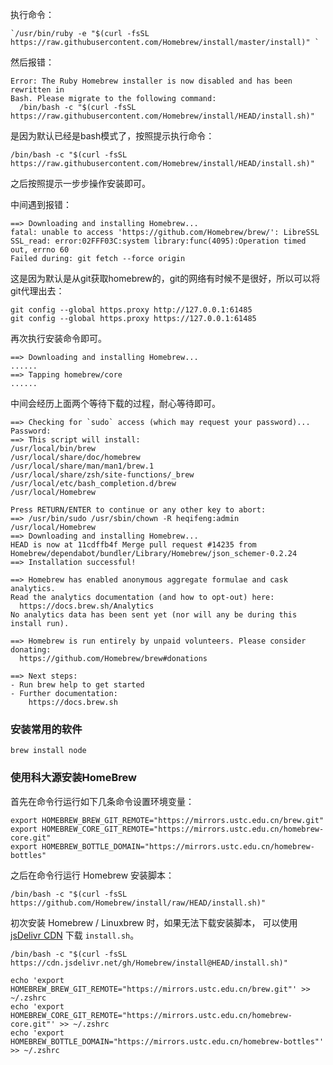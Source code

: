 

执行命令：

```
`/usr/bin/ruby -e "$(curl -fsSL https://raw.githubusercontent.com/Homebrew/install/master/install)" `
```

然后报错：

```
Error: The Ruby Homebrew installer is now disabled and has been rewritten in
Bash. Please migrate to the following command:
  /bin/bash -c "$(curl -fsSL https://raw.githubusercontent.com/Homebrew/install/HEAD/install.sh)"
```

是因为默认已经是bash模式了，按照提示执行命令：

```
/bin/bash -c "$(curl -fsSL https://raw.githubusercontent.com/Homebrew/install/HEAD/install.sh)"
```

之后按照提示一步步操作安装即可。

中间遇到报错：

```
==> Downloading and installing Homebrew...
fatal: unable to access 'https://github.com/Homebrew/brew/': LibreSSL SSL_read: error:02FFF03C:system library:func(4095):Operation timed out, errno 60
Failed during: git fetch --force origin
```

这是因为默认是从git获取homebrew的，git的网络有时候不是很好，所以可以将git代理出去：

```
git config --global https.proxy http://127.0.0.1:61485
git config --global https.proxy https://127.0.0.1:61485
```

再次执行安装命令即可。

```
==> Downloading and installing Homebrew...
......
==> Tapping homebrew/core
......
```

中间会经历上面两个等待下载的过程，耐心等待即可。

```
==> Checking for `sudo` access (which may request your password)...
Password:
==> This script will install:
/usr/local/bin/brew
/usr/local/share/doc/homebrew
/usr/local/share/man/man1/brew.1
/usr/local/share/zsh/site-functions/_brew
/usr/local/etc/bash_completion.d/brew
/usr/local/Homebrew

Press RETURN/ENTER to continue or any other key to abort:
==> /usr/bin/sudo /usr/sbin/chown -R heqifeng:admin /usr/local/Homebrew
==> Downloading and installing Homebrew...
HEAD is now at 11cdffb4f Merge pull request #14235 from Homebrew/dependabot/bundler/Library/Homebrew/json_schemer-0.2.24
==> Installation successful!

==> Homebrew has enabled anonymous aggregate formulae and cask analytics.
Read the analytics documentation (and how to opt-out) here:
  https://docs.brew.sh/Analytics
No analytics data has been sent yet (nor will any be during this install run).

==> Homebrew is run entirely by unpaid volunteers. Please consider donating:
  https://github.com/Homebrew/brew#donations

==> Next steps:
- Run brew help to get started
- Further documentation:
    https://docs.brew.sh
```

### 安装常用的软件

```
brew install node

```



### 使用科大源安装HomeBrew

首先在命令行运行如下几条命令设置环境变量：

```
export HOMEBREW_BREW_GIT_REMOTE="https://mirrors.ustc.edu.cn/brew.git"
export HOMEBREW_CORE_GIT_REMOTE="https://mirrors.ustc.edu.cn/homebrew-core.git"
export HOMEBREW_BOTTLE_DOMAIN="https://mirrors.ustc.edu.cn/homebrew-bottles"
```

之后在命令行运行 Homebrew 安装脚本：

```
/bin/bash -c "$(curl -fsSL https://github.com/Homebrew/install/raw/HEAD/install.sh)"
```

初次安装 Homebrew / Linuxbrew 时，如果无法下载安装脚本， 可以使用 [jsDelivr CDN](https://cdn.jsdelivr.net/gh/Homebrew/install@HEAD/install.sh) 下载 `install.sh`。

```
/bin/bash -c "$(curl -fsSL https://cdn.jsdelivr.net/gh/Homebrew/install@HEAD/install.sh)"
```

```
echo 'export HOMEBREW_BREW_GIT_REMOTE="https://mirrors.ustc.edu.cn/brew.git"' >> ~/.zshrc
echo 'export HOMEBREW_CORE_GIT_REMOTE="https://mirrors.ustc.edu.cn/homebrew-core.git"' >> ~/.zshrc
echo 'export HOMEBREW_BOTTLE_DOMAIN="https://mirrors.ustc.edu.cn/homebrew-bottles"' >> ~/.zshrc

```